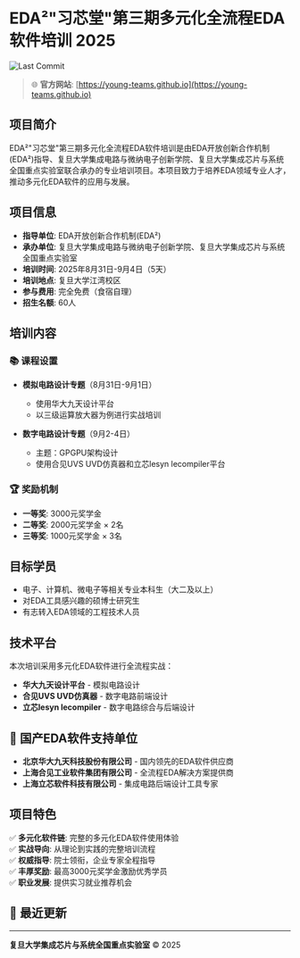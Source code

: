 
# EDA²"习芯堂"第三期多元化全流程EDA软件培训 2025

![Last Commit](https://img.shields.io/github/last-commit/Young-Teams/Young-Teams.github.io)

> 🌐 **官方网站**: [https://young-teams.github.io](https://young-teams.github.io)

## 项目简介

EDA²"习芯堂"第三期多元化全流程EDA软件培训是由EDA开放创新合作机制(EDA²)指导、复旦大学集成电路与微纳电子创新学院、复旦大学集成芯片与系统全国重点实验室联合承办的专业培训项目。本项目致力于培养EDA领域专业人才，推动多元化EDA软件的应用与发展。

## 项目信息

- **指导单位**: EDA开放创新合作机制(EDA²)
- **承办单位**: 复旦大学集成电路与微纳电子创新学院、复旦大学集成芯片与系统全国重点实验室
- **培训时间**: 2025年8月31日-9月4日（5天）
- **培训地点**: 复旦大学江湾校区
- **参与费用**: 完全免费（食宿自理）
- **招生名额**: 60人

## 培训内容

### 📚 课程设置
- **模拟电路设计专题**（8月31日-9月1日）
  - 使用华大九天设计平台
  - 以三级运算放大器为例进行实战培训
  
- **数字电路设计专题**（9月2-4日）
  - 主题：GPGPU架构设计
  - 使用合见UVS UVD仿真器和立芯lesyn lecompiler平台

### 🏆 奖励机制
- **一等奖**: 3000元奖学金
- **二等奖**: 2000元奖学金 × 2名
- **三等奖**: 1000元奖学金 × 3名

## 目标学员

- 电子、计算机、微电子等相关专业本科生（大二及以上）
- 对EDA工具感兴趣的硕博士研究生
- 有志转入EDA领域的工程技术人员

## 技术平台

本次培训采用多元化EDA软件进行全流程实战：
- **华大九天设计平台** - 模拟电路设计
- **合见UVS UVD仿真器** - 数字电路前端设计
- **立芯lesyn lecompiler** - 数字电路综合与后端设计

## 🤝 国产EDA软件支持单位

- **北京华大九天科技股份有限公司** - 国内领先的EDA软件供应商
- **上海合见工业软件集团有限公司** - 全流程EDA解决方案提供商
- **上海立芯软件科技有限公司** - 集成电路后端设计工具专家

## 项目特色

✅ **多元化软件链**: 完整的多元化EDA软件使用体验  
✅ **实战导向**: 从理论到实践的完整培训流程  
✅ **权威指导**: 院士领衔，企业专家全程指导  
✅ **丰厚奖励**: 最高3000元奖学金激励优秀学员  
✅ **职业发展**: 提供实习就业推荐机会

## 🔄 最近更新

---

**复旦大学集成芯片与系统全国重点实验室** © 2025
